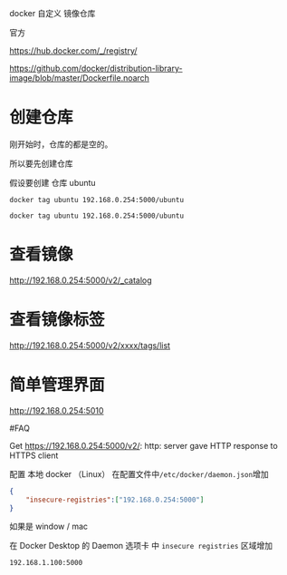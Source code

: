 
docker 自定义 镜像仓库

官方

https://hub.docker.com/_/registry/

https://github.com/docker/distribution-library-image/blob/master/Dockerfile.noarch


# 创建仓库
刚开始时，仓库的都是空的。

所以要先创建仓库

假设要创建 仓库 ubuntu
```base
docker tag ubuntu 192.168.0.254:5000/ubuntu
```
```base
docker tag ubuntu 192.168.0.254:5000/ubuntu
```


# 查看镜像

http://192.168.0.254:5000/v2/_catalog

# 查看镜像标签

http://192.168.0.254:5000/v2/xxxx/tags/list

# 简单管理界面

http://192.168.0.254:5010

#FAQ

Get https://192.168.0.254:5000/v2/: http: server gave HTTP response to HTTPS client

配置 本地 docker （Linux） 在配置文件中`/etc/docker/daemon.json`增加
```json
{ 
    "insecure-registries":["192.168.0.254:5000"] 
}
```


如果是  window / mac 

在 Docker Desktop    的 Daemon 选项卡 中 `insecure registries` 区域增加
```bash
192.168.1.100:5000
```